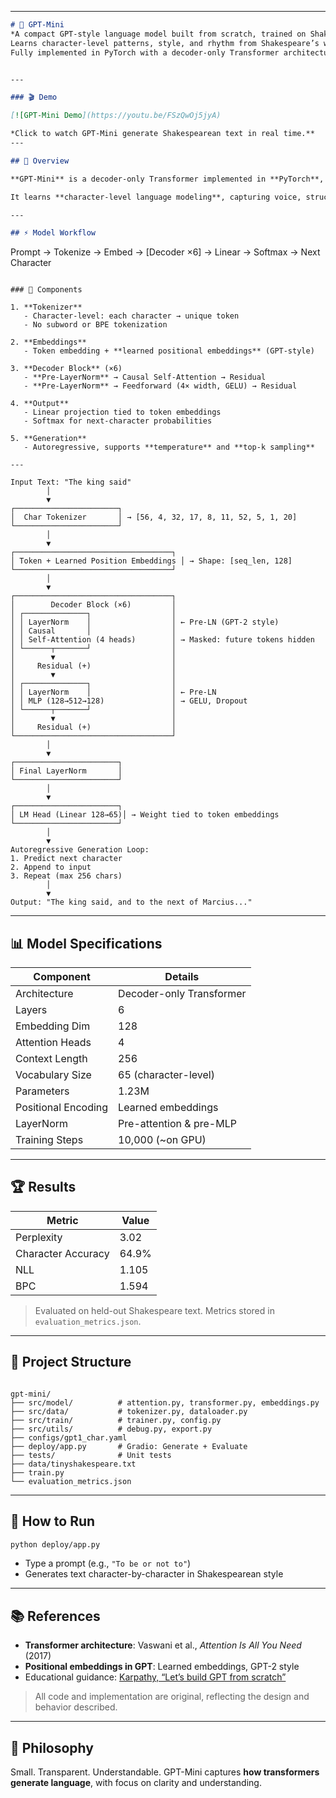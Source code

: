 
---

```markdown
# 🧠 GPT-Mini
*A compact GPT-style language model built from scratch, trained on Shakespeare.*  
Learns character-level patterns, style, and rhythm from Shakespeare’s works.  
Fully implemented in PyTorch with a decoder-only Transformer architecture.


---

### 🎬 Demo

[![GPT-Mini Demo](https://youtu.be/FSzQwOj5jyA)

*Click to watch GPT-Mini generate Shakespearean text in real time.**
---

## 📖 Overview

**GPT-Mini** is a decoder-only Transformer implemented in **PyTorch**, trained on the complete works of Shakespeare (~1.1M characters).  

It learns **character-level language modeling**, capturing voice, structure, and rhythm from Shakespeare’s plays and poetry.  

---

## ⚡ Model Workflow

```

Prompt → Tokenize → Embed → [Decoder ×6] → Linear → Softmax → Next Character

```

### 🧩 Components

1. **Tokenizer**  
   - Character-level: each character → unique token  
   - No subword or BPE tokenization  

2. **Embeddings**  
   - Token embedding + **learned positional embeddings** (GPT-style)  

3. **Decoder Block** (×6)  
   - **Pre-LayerNorm** → Causal Self-Attention → Residual  
   - **Pre-LayerNorm** → Feedforward (4× width, GELU) → Residual  

4. **Output**  
   - Linear projection tied to token embeddings  
   - Softmax for next-character probabilities  

5. **Generation**  
   - Autoregressive, supports **temperature** and **top-k sampling**  

---

Input Text: "The king said"
        │
        ▼
┌───────────────────────┐
│  Char Tokenizer       │ → [56, 4, 32, 17, 8, 11, 52, 5, 1, 20]
└───────────────────────┘
        │
        ▼
┌───────────────────────────────────┐
│ Token + Learned Position Embeddings │ → Shape: [seq_len, 128]
└───────────────────────────────────┘
        │
        ▼
┌───────────────────────────────────┐
│        Decoder Block (×6)         │
│ ┌──────────────┐                  │
│ │ LayerNorm    │                  │ ← Pre-LN (GPT-2 style)
│ │ Causal       │                  │
│ │ Self-Attention (4 heads)        │ → Masked: future tokens hidden
│ └──────┬───────┘                  │
│        ▼                          │
│     Residual (+)                  │
│        ▼                          │
│ ┌──────────────┐                  │
│ │ LayerNorm    │                  │ ← Pre-LN
│ │ MLP (128→512→128)               │ → GELU, Dropout
│ └──────┬───────┘                  │
│        ▼                          │
│     Residual (+)                  │
└───────────────────────────────────┘
        │
        ▼
┌───────────────────────┐
│ Final LayerNorm       │
└───────────────────────┘
        │
        ▼
┌───────────────────────┐
│ LM Head (Linear 128→65)│ → Weight tied to token embeddings
└───────────────────────┘
        │
        ▼
Autoregressive Generation Loop:
1. Predict next character
2. Append to input
3. Repeat (max 256 chars)
        │
        ▼
Output: "The king said, and to the next of Marcius..."
```

---

## 📊 Model Specifications

| Component         | Details |
|------------------|---------|
| Architecture      | Decoder-only Transformer |
| Layers            | 6 |
| Embedding Dim     | 128 |
| Attention Heads   | 4 |
| Context Length    | 256 |
| Vocabulary Size   | 65 (character-level) |
| Parameters        | 1.23M |
| Positional Encoding | Learned embeddings |
| LayerNorm         | Pre-attention & pre-MLP |
| Training Steps    | 10,000 (~on GPU) |

---

## 🏆 Results

| Metric             | Value |
|-------------------|-------|
| Perplexity         | 3.02 |
| Character Accuracy | 64.9% |
| NLL                | 1.105 |
| BPC                | 1.594 |

> Evaluated on held-out Shakespeare text. Metrics stored in `evaluation_metrics.json`.

---

## 📂 Project Structure

```

gpt-mini/
├── src/model/          # attention.py, transformer.py, embeddings.py
├── src/data/           # tokenizer.py, dataloader.py
├── src/train/          # trainer.py, config.py
├── src/utils/          # debug.py, export.py
├── configs/gpt1_char.yaml
├── deploy/app.py       # Gradio: Generate + Evaluate
├── tests/              # Unit tests
├── data/tinyshakespeare.txt
├── train.py
└── evaluation_metrics.json

````

---

## 🚀 How to Run

```bash
python deploy/app.py
````

* Type a prompt (e.g., `"To be or not to"`)
* Generates text character-by-character in Shakespearean style

---

## 📚 References

* **Transformer architecture**: Vaswani et al., *Attention Is All You Need* (2017)
* **Positional embeddings in GPT**: Learned embeddings, GPT-2 style
* Educational guidance: [Karpathy, “Let’s build GPT from scratch”](https://youtu.be/kCc8FmEb1nY)

> All code and implementation are original, reflecting the design and behavior described.

---

## 🌟 Philosophy

Small. Transparent. Understandable.
GPT-Mini captures **how transformers generate language**, with focus on clarity and understanding.



